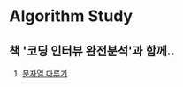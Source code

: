 # Algorithm Study
## 책 '코딩 인터뷰 완전분석'과 함께..
1. [문자열 다루기](https://github.com/undervineg/algorithm-study/tree/master/1_String)